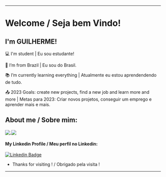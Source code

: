 ----------------------------------------------------------------------------

# Welcome / Seja bem Vindo!

 

## I'm GUILHERME!



:computer: I'm student | Eu sou estudante!

:house_with_garden: I’m from Brazil | Eu sou do Brasil.

:books: I’m currently learning everything | Atualmente eu estou aprendendendo de tudo.

:outbox_tray: 2023 Goals: create new projects, find a new job and learn more and more | Metas para 2023: Criar novos projetos, conseguir um emprego e aprender mais e mais.
 

## About me / Sobre mim:

<a href="https://github.com/anuraghazra/github-readme-stats">
  <img align="center" src="https://github-readme-stats.vercel.app/api?username=Guilherme-07062002&show_icons=true&theme=radical&count_private=true&include_all_commits=true&hide=stars,prs&line_height=30" />
</a>
<a href="https://github.com/anuraghazra/convoychat">
  <img align="center" src="https://github-readme-stats.vercel.app/api/top-langs/?username=Guilherme-07062002&bg_color=141321&title_color=D83A7C&text_color=A9FEF7&layout=compact" />
</a>

#### My Linkedin Profile / Meu perfil no Linkedin:
[![Linkedin Badge](https://img.shields.io/badge/-LinkedIn-blue?style=flat-square&logo=Linkedin&logoColor=white&link=LINK_LINKEDIN)](https://www.linkedin.com/in/guilherme-gomes-1321a9213/)


- Thanks for visiting ! / Obrigado pela visita !


----------------------------------------------------------------------------------

